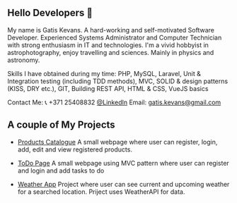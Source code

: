 ## Hello Developers 👋

My name is Gatis Kevans. A hard-working and self-motivated Software Developer. Experienced Systems Administrator and Computer Technician with strong enthusiasm in IT and technologies.
I'm a vivid hobbyist in astrophotography, enjoy travelling and sciences. Mainly in physics and astronomy.

Skills I have obtained during my time: PHP, MySQL, Laravel, Unit & Integration testing (including TDD methods), MVC, SOLID & design patterns (KISS, DRY etc.), GIT, Building REST API, HTML & CSS, VueJS basics

Contact Me: 📞 +371 25408832 [@LinkedIn](https://www.linkedin.com/in/gatis-kevans/) Email: [gatis.kevans@gmail.com](gatis.kevans@gmail.com)

## A couple of My Projects

* [Products Catalogue](https://github.com/gatiskevans/Product-catalogue)
A small webpage where user can register, login, add, edit and view registered products.

* [ToDo Page](https://github.com/gatiskevans/Login-Register-ToDo-App)
A small webpage using MVC pattern where user can register and login and add tasks to do

* [Weather App](https://github.com/gatiskevans/weather-app)
Project where user can see current and upcoming weather for a searched location. Priject uses WeatherAPI for data.
